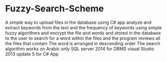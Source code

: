 # Fuzzy-Search-Scheme
A simple way to upload files in the database using C# app analyze and extract keywords from the text and the frequency of keywords using simple fuzzy algorithms and encrypt the file and words and stored in the database to the user to search for a word within the files and the program reviews all the files that contain The word is arranged in descending order
The search algorithm works on Arabic only
SQL server 2014 for DBMS
visual Studio 2013 update 5 for C# App
